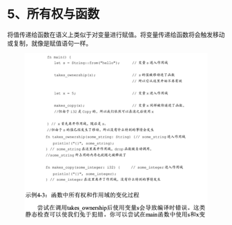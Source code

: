 # 5、所有权与函数

将值传递给函数在语义上类似于对变量进行赋值。将变量传递给函数将会触发移动或复制，就像是赋值语句一样。

<figure><img src="../../../../../.gitbook/assets/image (35).png" alt=""><figcaption></figcaption></figure>

